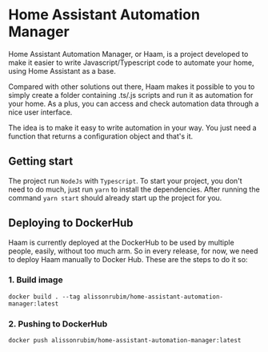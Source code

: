 # Home Assistant Automation Manager
Home Assistant Automation Manager, or Haam, is a project developed to make it easier to write Javascript/Typescript code to automate your home, using Home Assistant as a base.

Compared with other solutions out there, Haam makes it possible to you to simply create a folder containing .ts/.js scripts and run it as automation for your home. As a plus, you can access and check automation data through a nice user interface.

The idea is to make it easy to write automation in your way. You just need a function that returns a configuration object and that's it.

## Getting start

The project run `NodeJs` with `Typescript`. To start your project, you don't need to do much, just run `yarn` to install the dependencies.
After running the command `yarn start` should already start up the project for you.


## Deploying to DockerHub

Haam is currently deployed at the DockerHub to be used by multiple people, easily, without too much arm. So in every release, for now, we need to deploy Haam manually to Docker Hub. These are the steps to do it so:

### 1. Build image
`docker build . --tag alissonrubim/home-assistant-automation-manager:latest`

### 2. Pushing to DockerHub
`docker push alissonrubim/home-assistant-automation-manager:latest`

